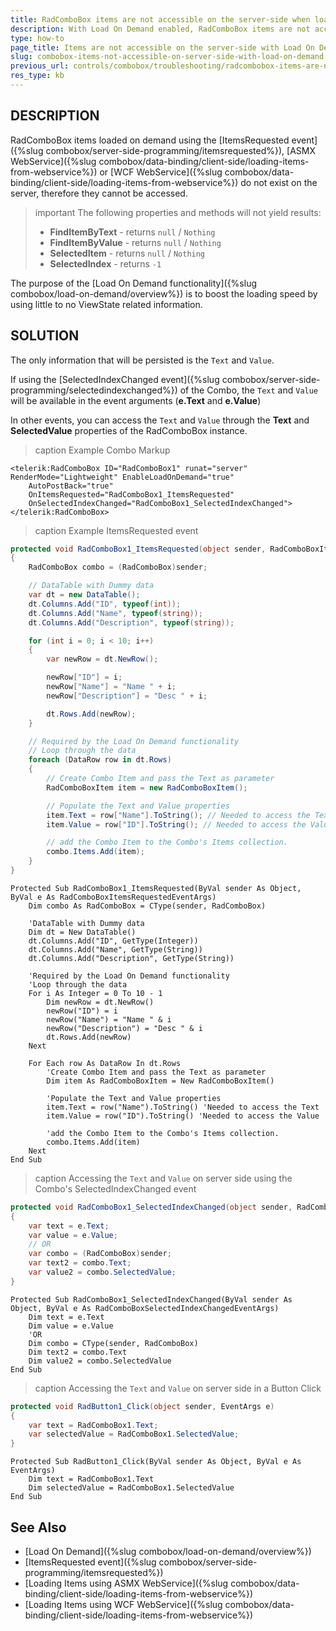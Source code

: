```yaml
---
title: RadComboBox items are not accessible on the server-side when loading them on demand 
description: With Load On Demand enabled, RadComboBox items are not accessible on server-side. The FindItemByText/FindItemByValue methods and SelectedItem/SelectedIndex are always returning null / nothing.
type: how-to
page_title: Items are not accessible on the server-side with Load On Demand - RadComboBox
slug: combobox-items-not-accessible-on-server-side-with-load-on-demand
previous_url: controls/combobox/troubleshooting/radcombobox-items-are-not-accessible-on-the-server-side-when-loading-them-on-demand
res_type: kb
---
```


## DESCRIPTION

RadComboBox items loaded on demand using the [ItemsRequested event]({%slug combobox/server-side-programming/itemsrequested%}), [ASMX WebService]({%slug combobox/data-binding/client-side/loading-items-from-webservice%}) or [WCF WebService]({%slug combobox/data-binding/client-side/loading-items-from-webservice%}) do not exist on the server, therefore they cannot be accessed.

>important The following properties and methods will not yield results:
>- **FindItemByText** - returns `null` / `Nothing`
>- **FindItemByValue** - returns `null` / `Nothing`
>- **SelectedItem** - returns `null` / `Nothing`
>- **SelectedIndex** - returns `-1`

The purpose of the [Load On Demand functionality]({%slug combobox/load-on-demand/overview%}) is to boost the loading speed by using little to no ViewState related information.

## SOLUTION

The only information that will be persisted is the `Text` and `Value`.

If using the [SelectedIndexChanged event]({%slug combobox/server-side-programming/selectedindexchanged%}) of the Combo, the `Text` and `Value` will be available in the event arguments (**e.Text** and **e.Value**)

In other events, you can access the `Text` and `Value` through the **Text** and **SelectedValue** properties of the RadComboBox instance.

>caption Example Combo Markup

````ASP.NET
<telerik:RadComboBox ID="RadComboBox1" runat="server" RenderMode="Lightweight" EnableLoadOnDemand="true" 
    AutoPostBack="true"
    OnItemsRequested="RadComboBox1_ItemsRequested"
    OnSelectedIndexChanged="RadComboBox1_SelectedIndexChanged">
</telerik:RadComboBox>
````


>caption Example ItemsRequested event

````C#
protected void RadComboBox1_ItemsRequested(object sender, RadComboBoxItemsRequestedEventArgs e)
{
    RadComboBox combo = (RadComboBox)sender;

    // DataTable with Dummy data
    var dt = new DataTable();
    dt.Columns.Add("ID", typeof(int));
    dt.Columns.Add("Name", typeof(string));
    dt.Columns.Add("Description", typeof(string));

    for (int i = 0; i < 10; i++)
    {
        var newRow = dt.NewRow();

        newRow["ID"] = i;
        newRow["Name"] = "Name " + i;
        newRow["Description"] = "Desc " + i;

        dt.Rows.Add(newRow);
    }

    // Required by the Load On Demand functionality
    // Loop through the data
    foreach (DataRow row in dt.Rows)
    {
        // Create Combo Item and pass the Text as parameter
        RadComboBoxItem item = new RadComboBoxItem();

        // Populate the Text and Value properties
        item.Text = row["Name"].ToString(); // Needed to access the Text
        item.Value = row["ID"].ToString(); // Needed to access the Value

        // add the Combo Item to the Combo's Items collection.
        combo.Items.Add(item);
    }
}
````
````VB
Protected Sub RadComboBox1_ItemsRequested(ByVal sender As Object, ByVal e As RadComboBoxItemsRequestedEventArgs)
    Dim combo As RadComboBox = CType(sender, RadComboBox)

    'DataTable with Dummy data
    Dim dt = New DataTable()
    dt.Columns.Add("ID", GetType(Integer))
    dt.Columns.Add("Name", GetType(String))
    dt.Columns.Add("Description", GetType(String))

    'Required by the Load On Demand functionality
    'Loop through the data
    For i As Integer = 0 To 10 - 1
        Dim newRow = dt.NewRow()
        newRow("ID") = i
        newRow("Name") = "Name " & i
        newRow("Description") = "Desc " & i
        dt.Rows.Add(newRow)
    Next

    For Each row As DataRow In dt.Rows
        'Create Combo Item and pass the Text as parameter
        Dim item As RadComboBoxItem = New RadComboBoxItem()
        
        'Populate the Text and Value properties
        item.Text = row("Name").ToString() 'Needed to access the Text
        item.Value = row("ID").ToString() 'Needed to access the Value
        
        'add the Combo Item to the Combo's Items collection.
        combo.Items.Add(item)
    Next
End Sub
````

>caption Accessing the `Text` and `Value` on server side using the Combo's SelectedIndexChanged event

````C#
protected void RadComboBox1_SelectedIndexChanged(object sender, RadComboBoxSelectedIndexChangedEventArgs e)
{
    var text = e.Text;
    var value = e.Value;
    // OR 
    var combo = (RadComboBox)sender;
    var text2 = combo.Text;
    var value2 = combo.SelectedValue;
}
````
````VB
Protected Sub RadComboBox1_SelectedIndexChanged(ByVal sender As Object, ByVal e As RadComboBoxSelectedIndexChangedEventArgs)
    Dim text = e.Text
    Dim value = e.Value
    'OR 
    Dim combo = CType(sender, RadComboBox)
    Dim text2 = combo.Text
    Dim value2 = combo.SelectedValue
End Sub
````

>caption Accessing the `Text` and `Value` on server side in a Button Click

````C#
protected void RadButton1_Click(object sender, EventArgs e)
{
    var text = RadComboBox1.Text;
    var selectedValue = RadComboBox1.SelectedValue;
}
````
````VB
Protected Sub RadButton1_Click(ByVal sender As Object, ByVal e As EventArgs)
    Dim text = RadComboBox1.Text
    Dim selectedValue = RadComboBox1.SelectedValue
End Sub
````

## See Also

- [Load On Demand]({%slug combobox/load-on-demand/overview%})
- [ItemsRequested event]({%slug combobox/server-side-programming/itemsrequested%})
- [Loading Items using ASMX WebService]({%slug combobox/data-binding/client-side/loading-items-from-webservice%})
- [Loading Items using WCF WebService]({%slug combobox/data-binding/client-side/loading-items-from-webservice%})

 
